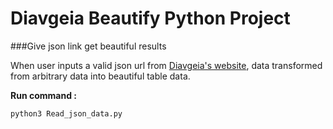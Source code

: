 # Diavgeia Beautify Python Project

###Give json link get beautiful results

When user inputs a valid json url from [Diavgeia's website](https://diavgeia.gov.gr), data transformed from arbitrary data into beautiful table data.

**Run command :**

```python
python3 Read_json_data.py
```
